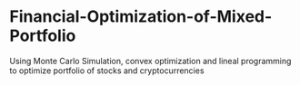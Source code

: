 # Financial-Optimization-of-Mixed-Portfolio
Using Monte Carlo Simulation, convex optimization and lineal programming to optimize portfolio of stocks and cryptocurrencies
